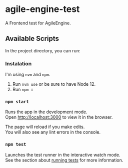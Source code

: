 # agile-engine-test
A Frontend test for AgileEngine.

## Available Scripts

In the project directory, you can run:

### Instalation

I'm using `nvm` and `npm`.
1. Run `nvm use` or be sure to have Node 12.
2. Run `npm i`

### `npm start`

Runs the app in the development mode.\
Open [http://localhost:3000](http://localhost:3000) to view it in the browser.

The page will reload if you make edits.\
You will also see any lint errors in the console.

### `npm test`

Launches the test runner in the interactive watch mode.\
See the section about [running tests](https://facebook.github.io/create-react-app/docs/running-tests) for more information.
